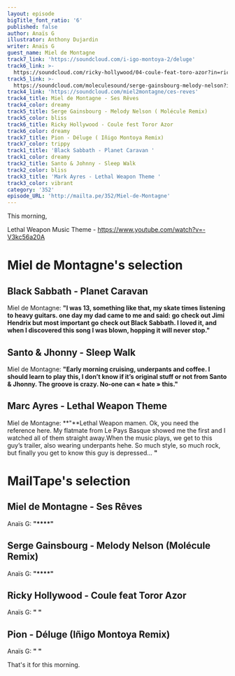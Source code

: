 ```yaml
---
layout: episode
bigTitle_font_ratio: '6'
published: false
author: Anaïs G
illustrator: Anthony Dujardin
writer: Anaïs G
guest_name: Miel de Montagne
track7_link: 'https://soundcloud.com/i-igo-montoya-2/deluge'
track6_link: >-
  https://soundcloud.com/ricky-hollywood/04-coule-feat-toro-azor?in=ricky-hollywood/sets/laventure-interieure-ep
track5_link: >-
  https://soundcloud.com/moleculesound/serge-gainsbourg-melody-nelson?in=millefeuilles/sets/exposition-mille-feuilles-19
track4_link: 'https://soundcloud.com/miel2montagne/ces-reves'
track4_title: Miel de Montagne - Ses Rêves
track4_color: dreamy
track5_title: Serge Gainsbourg - Melody Nelson ( Molécule Remix)
track5_color: bliss
track6_title: Ricky Hollywood - Coule fest Toror Azor
track6_color: dreamy
track7_title: Pion - Déluge ( Iñigo Montoya Remix)
track7_color: trippy
track1_title: 'Black Sabbath - Planet Caravan '
track1_color: dreamy
track2_title: Santo & Johnny - Sleep Walk
track2_color: bliss
track3_title: 'Mark Ayres - Lethal Weapon Theme '
track3_color: vibrant
category: '352'
episode_URL: 'http://mailta.pe/352/Miel-de-Montagne'
---
```

<p id="introduction">This morning, </p>
  
 
  





Lethal Weapon Music Theme - https://www.youtube.com/watch?v=-V3kc56a20A



# Miel de Montagne's selection


##  Black Sabbath - Planet Caravan
Miel de Montagne: **"**I was 13, something like that, my skate times listening to heavy guitars. one day my dad came to me and said: go check out Jimi Hendrix but most important go check out Black Sabbath. I loved it, and when I discovered this song I was blown, hopping it will never stop.**"**

##  Santo & Jhonny - Sleep Walk 
Miel de Montagne: **"**Early morning cruising, underpants and coffee. I should learn to play this, I don’t know if it’s original stuff or not from Santo & Jhonny. The groove is crazy. No-one can « hate » this.**"**

##  Marc Ayres - Lethal Weapon Theme
Miel de Montagne: **"**Lethal Weapon mamen. Ok, you need the reference here. My flatmate from Le Pays Basque showed me the first and I watched all of them straight away.When the music plays, we get to this guy’s trailer, also wearing underpants hehe. So much style, so much rock, but finally you get to know this guy is depressed... **"**


# MailTape's selection

## Miel de Montagne - Ses Rêves 
Anaïs G: **"****"**

## Serge Gainsbourg - Melody Nelson (Molécule Remix)
Anaïs G: **"****"**

## Ricky Hollywood -  Coule feat Toror Azor
Anaïs G: **"** **"**

##  Pion - Déluge (Iñigo Montoya Remix) 
Anaïs G: **"** **"**



<p id="outroduction">That's it for this morning.</p>
